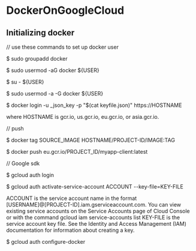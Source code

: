 # DockerOnGoogleCloud

## Initializing docker

// use these commands to set up docker user

$ sudo groupadd docker

$ sudo usermod -aG docker ${USER}

$ su - ${USER}

$ sudo usermod -a -G docker ${USER}


$ docker login -u _json_key -p "$(cat keyfile.json)" https://HOSTNAME

where HOSTNAME is gcr.io, us.gcr.io, eu.gcr.io, or asia.gcr.io.

// push

$ docker tag SOURCE_IMAGE HOSTNAME/PROJECT-ID/IMAGE:TAG

$ docker push eu.gcr.io/PROJECT_ID/myapp-client:latest

// Google sdk

$ gcloud auth login

$ gcloud auth activate-service-account ACCOUNT --key-file=KEY-FILE

ACCOUNT is the service account name in the format [USERNAME]@[PROJECT-ID].iam.gserviceaccount.com. You can view existing service accounts on the Service Accounts page of Cloud Console or with the command gcloud iam service-accounts list
KEY-FILE is the service account key file. See the Identity and Access Management (IAM) documentation for information about creating a key.

$ gcloud auth configure-docker
